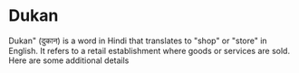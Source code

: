 # Dukan
Dukan" (दुकान) is a word in Hindi that translates to "shop" or "store" in English. It refers to a retail establishment where goods or services are sold. Here are some additional details
